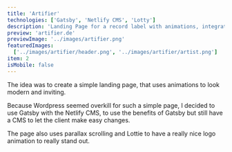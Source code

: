 ```yaml
---
title: 'Artifier'
technologies: ['Gatsby', 'Netlify CMS', 'Lotty']
description: 'Landing Page for a record label with animations, integrated into Netlify CMS.'
preview: 'artifier.de'
previewImage: '../images/artifier.png'
featuredImages:
  ['../images/artifier/header.png', '../images/artifier/artist.png']
item: 2
isMobile: false
---
```


The idea was to create a simple landing page, that uses animations to look modern and inviting.

Because Wordpress seemed overkill for such a simple page, I decided to use Gatsby with the Netlify CMS, to use the benefits of Gatsby but still have a CMS to let the client make easy changes.

The page also uses parallax scrolling and Lottie to have a really nice logo animation to really stand out.
